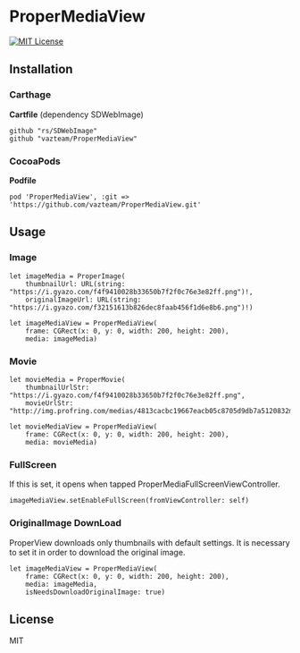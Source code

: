 # ProperMediaView

[![MIT License](http://img.shields.io/badge/license-MIT-blue.svg?style=flat)](LICENSE)

## Installation
### Carthage
**Cartfile** (dependency SDWebImage)
```
github "rs/SDWebImage"
github "vazteam/ProperMediaView"
```

### CocoaPods
**Podfile**
```
pod 'ProperMediaView', :git => 'https://github.com/vazteam/ProperMediaView.git'
```

## Usage
### Image
```
let imageMedia = ProperImage(
	thumbnailUrl: URL(string: "https://i.gyazo.com/f4f9410028b33650b7f2f0c76e3e82ff.png")!,
	originalImageUrl: URL(string: "https://i.gyazo.com/f32151613b826dec8faab456f1d6e8b6.png")!)

let imageMediaView = ProperMediaView(
	frame: CGRect(x: 0, y: 0, width: 200, height: 200), 
	media: imageMedia)
```

### Movie
```
let movieMedia = ProperMovie(
	thumbnailUrlStr: "https://i.gyazo.com/f4f9410028b33650b7f2f0c76e3e82ff.png",
	movieUrlStr: "http://img.profring.com/medias/4813cacbc19667eacb05c8705d9db7a5120832mnKcTmYOH8XiszVsaTMuohH8ovnCXSsH.mp4")

let movieMediaView = ProperMediaView(
	frame: CGRect(x: 0, y: 0, width: 200, height: 200),
	media: movieMedia)
```

### FullScreen
If this is set, it opens when tapped ProperMediaFullScreenViewController.
```
imageMediaView.setEnableFullScreen(fromViewController: self)
```

### OriginalImage DownLoad
ProperView downloads only thumbnails with default settings.
It is necessary to set it in order to download the original image.
```
let imageMediaView = ProperMediaView(
	frame: CGRect(x: 0, y: 0, width: 200, height: 200),
	media: imageMedia,
	isNeedsDownloadOriginalImage: true)
```

## License
MIT


